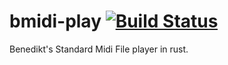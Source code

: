 # bmidi-play [![Build Status](https://travis-ci.org/filmor/bmidi-play.svg?branch=master)](https://travis-ci.org/filmor/bmidi-play)

Benedikt's Standard Midi File player in rust.
